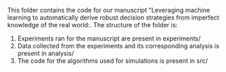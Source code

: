 This folder contains the code for our manuscript "Leveraging machine learning to automatically derive robust decision strategies from imperfect knowledge of the real world:.
The structure of the folder is:
1. Experiments ran for the manuscript are present in experiments/
2. Data collected from the experiments and its corresponding analysis is present in analysis/
3. The code for the algorithms used for simulations is present in src/